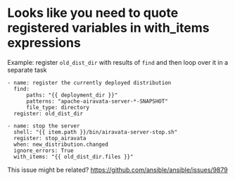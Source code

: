 
# Looks like you need to quote registered variables in with_items expressions

Example: register `old_dist_dir` with results of `find` and then loop over it in
a separate task
```
- name: register the currently deployed distribution
  find:
      paths: "{{ deployment_dir }}"
      patterns: "apache-airavata-server-*-SNAPSHOT"
      file_type: directory
  register: old_dist_dir

- name: stop the server
  shell: "{{ item.path }}/bin/airavata-server-stop.sh"
  register: stop_airavata
  when: new_distribution.changed
  ignore_errors: True
  with_items: "{{ old_dist_dir.files }}"
```


This issue might be related?
https://github.com/ansible/ansible/issues/9879